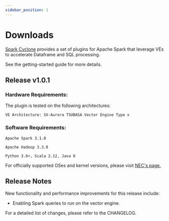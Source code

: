 ```yaml
---
sidebar_position: 1
---
```

# Downloads

[Spark Cyclone](https://github.com/XpressAI/SparkCyclone) provides a set of plugins for Apache Spark that leverage VEs to accelerate Dataframe and SQL processing.

See the getting-started guide for more details.

## Release v1.0.1

### Hardware Requirements:

The plugin is tested on the following architectures:

```
VE Architecture: SX-Aurora TSUBASA Vector Engine Type x
```

### Software Requirements:


```
Apache Spark 3.1.0

Apache Hadoop 3.3.0

Python 3.6+, Scala 2.12, Java 8
```
For officially supported OSes and kernel versions, please visit [NEC's page.](http://www.support.nec.co.jp/en/View.aspx?id=4140100078)


## Release Notes
New functionality and performance improvements for this release include:
- Enabling Spark queries to run on the vector engine.

For a detailed list of changes, please refer to the CHANGELOG.